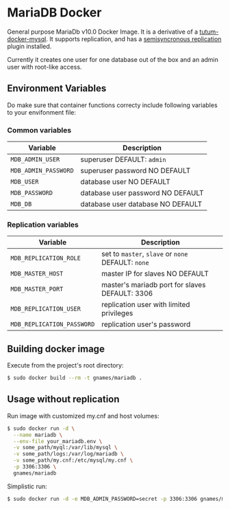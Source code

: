 MariaDB Docker
==============

General purpose MariaDb v10.0 Docker Image. It is a derivative of a
[tutum-docker-mysql][1].  It supports replication, and has a [semisyncronous
replication][2] plugin installed.

Currently it creates one user for one database out of the box and an admin user
with root-like access.

Environment Variables
---------------------

Do make sure that container functions correcty include following variables to
your envifonment file:

### Common variables

Variable             | Description
---------------------|----------------------------------
`MDB_ADMIN_USER`     | superuser DEFAULT: `admin`
`MDB_ADMIN_PASSWORD` | superuser password NO DEFAULT
`MDB_USER`           | database user NO DEFAULT
`MDB_PASSWORD`       | database user password NO DEFAULT
`MDB_DB`             | database user database NO DEFAULT

### Replication variables

Variable                   | Description
---------------------------|---------------------------------------------------
`MDB_REPLICATION_ROLE`     | set to `master`, `slave` or `none` DEFAULT: `none`
`MDB_MASTER_HOST`          | master IP for slaves NO DEFAULT
`MDB_MASTER_PORT`          | master's mariadb port for slaves DEFAULT: 3306
`MDB_REPLICATION_USER`     | replication user with limited privileges
`MDB_REPLICATION_PASSWORD` | replication user's password

Building docker image
---------------------

Execute from the project's root directory:

```bash
$ sudo docker build --rm -t gnames/mariadb .
```

Usage without replication
-------------------------

Run image with customized my.cnf and host volumes:

```bash
$ sudo docker run -d \
  --name mariadb \
  --env-file your_mariadb.env \
  -v some_path/myql:/var/lib/mysql \
  -v some_path/logs:/var/log/mariadb \
  -v some_path/my.cnf:/etc/mysql/my.cnf \
  -p 3306:3306 \
  gnames/mariadb
```
Simplistic run:

```bash
$ sudo docker run -d -e MDB_ADMIN_PASSWORD=secret -p 3306:3306 gnames/mariadb
```

[1]: https://github.com/tutumcloud/tutum-docker-mysql
[2]: https://dev.mysql.com/doc/refman/5.6/en/replication-semisync.html
